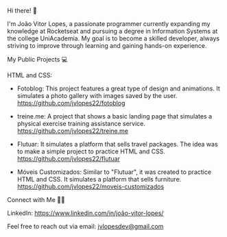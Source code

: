 Hi there! 👋 

I'm João Vitor Lopes, a passionate programmer currently expanding my knowledge at Rocketseat and pursuing a degree in Information Systems at the college UniAcademia. 
My goal is to become a skilled developer, always striving to improve through learning and gaining hands-on experience.

My Public Projects 💻

HTML and CSS:

 - Fotoblog: This project features a great type of design and animations. It simulates a photo gallery with images saved by the user.
   https://github.com/jvlopes22/fotoblog

 - treine.me: A project that shows a basic landing page that simulates a physical exercise training assistance service.
   https://github.com/jvlopes22/treine.me

 - Flutuar: It simulates a platform that sells travel packages. The idea was to make a simple project to practice HTML and CSS.
   https://github.com/jvlopes22/flutuar
   
 - Móveis Customizados: Similar to "Flutuar", it was created to practice HTML and CSS. It simulates a platform that sells furniture.
   https://github.com/jvlopes22/moveis-customizados
   
Connect with Me 🙋‍♂️

LinkedIn: https://www.linkedin.com/in/joão-vitor-lopes/

Feel free to reach out via email: jvlopesdev@gmail.com
